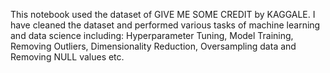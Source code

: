 This notebook used the dataset of GIVE ME SOME CREDIT by KAGGALE.
I have cleaned the dataset and performed various tasks of machine learning and data science including:
Hyperparameter Tuning,
Model Training,
Removing Outliers,
Dimensionality Reduction,
Oversampling data and
Removing NULL values etc.

